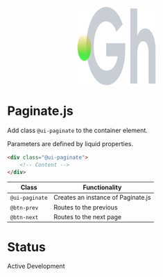 <p align="center">
  <img width="180" height="180" src="https://github.com/terrainagency/ghost/blob/main/assets/logo.svg" alt="Ghost: Agnostic GSAP and Tailwind Framework">
</p>

# Paginate.js
Add class `@ui-paginate` to the container element.

Parameters are defined by liquid properties. 

```html
<div class="@ui-paginate">
    <!-- Content -->
</div>
```

Class | Functionality
------------ | -------------
`@ui-paginate` | Creates an instance of Paginate.js
`@btn-prev` | Routes to the previous
`@btn-next` | Routes to the next page

# Status
Active Development